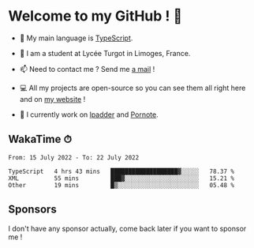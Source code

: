 # Welcome to my GitHub ! 🌃

- 🔭 My main language is [TypeScript](https://www.typescriptlang.org/).

- 🌱 I am a student at Lycée Turgot in Limoges, France.

- 📫 Need to contact me ? Send me <a href="mailto:mikkel@milescode.dev">a mail</a> !

- 💻 All my projects are open-source so you can see them all right here and on <a href="https://www.vexcited.ml">my website</a> !

- 👀 I currently work on [lpadder](https://github.com/Vexcited/lpadder) and [Pornote](https://github.com/Vexcited/Pornote).

## WakaTime ⏱

<!--START_SECTION:waka-->

```text
From: 15 July 2022 - To: 22 July 2022

TypeScript   4 hrs 43 mins   ███████████████████▓░░░░░   78.37 %
XML          55 mins         ███▓░░░░░░░░░░░░░░░░░░░░░   15.21 %
Other        19 mins         █▒░░░░░░░░░░░░░░░░░░░░░░░   05.48 %
```

<!--END_SECTION:waka-->

## Sponsors

I don't have any sponsor actually, come back later if you want to sponsor me !

